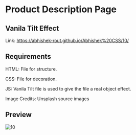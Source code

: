 # Product Description Page

## Vanila Tilt Effect

  Link: https://abhishek-rout.github.io/Abhishek%20CSS/10/
  
## Requirements

  HTML: File for structure.
  
  CSS: File for decoration.
  
  JS: Vanila Tilt file is used to give the file a real object effect.
  
  Image Credits: Unsplash source images

## Preview

![10](https://user-images.githubusercontent.com/64718836/92392385-d3fa9280-f13b-11ea-9e05-387e47c224c5.PNG)
